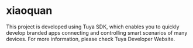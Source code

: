 # xiaoquan
This project is developed using Tuya SDK, which enables you to quickly develop branded apps connecting and controlling smart scenarios of many devices. For more information, please check Tuya Developer Website.
